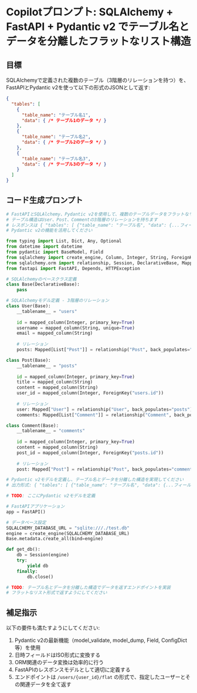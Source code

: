 # Copilotプロンプト: SQLAlchemy + FastAPI + Pydantic v2 でテーブル名とデータを分離したフラットなリスト構造

## 目標
SQLAlchemyで定義された複数のテーブル（3階層のリレーションを持つ）を、FastAPIとPydantic v2を使って以下の形式のJSONとして返す:

```json
{
  "tables": [
    {
      "table_name": "テーブル名1",
      "data": { /* テーブル1のデータ */ }
    },
    {
      "table_name": "テーブル名2",
      "data": { /* テーブル2のデータ */ }
    },
    {
      "table_name": "テーブル名3",
      "data": { /* テーブル3のデータ */ }
    }
  ]
}
```

## コード生成プロンプト

```python
# FastAPIとSQLAlchemy、Pydantic v2を使用して、複数のテーブルデータをフラットなリスト形式で返すAPIエンドポイントを実装します
# テーブル構造はUser、Post、Commentの3階層のリレーションを持ちます
# レスポンスは { "tables": [ {"table_name": "テーブル名", "data": {...フィールド}} ] } 形式とします
# Pydantic v2の機能を活用してください

from typing import List, Dict, Any, Optional
from datetime import datetime
from pydantic import BaseModel, Field
from sqlalchemy import create_engine, Column, Integer, String, ForeignKey, DateTime
from sqlalchemy.orm import relationship, Session, DeclarativeBase, Mapped, mapped_column
from fastapi import FastAPI, Depends, HTTPException

# SQLAlchemyのベースクラス定義
class Base(DeclarativeBase):
    pass

# SQLAlchemyモデル定義 - 3階層のリレーション
class User(Base):
    __tablename__ = "users"
    
    id = mapped_column(Integer, primary_key=True)
    username = mapped_column(String, unique=True)
    email = mapped_column(String)
    
    # リレーション
    posts: Mapped[List["Post"]] = relationship("Post", back_populates="user")

class Post(Base):
    __tablename__ = "posts"
    
    id = mapped_column(Integer, primary_key=True)
    title = mapped_column(String)
    content = mapped_column(String)
    user_id = mapped_column(Integer, ForeignKey("users.id"))
    
    # リレーション
    user: Mapped["User"] = relationship("User", back_populates="posts")
    comments: Mapped[List["Comment"]] = relationship("Comment", back_populates="post")

class Comment(Base):
    __tablename__ = "comments"
    
    id = mapped_column(Integer, primary_key=True)
    content = mapped_column(String)
    post_id = mapped_column(Integer, ForeignKey("posts.id"))
    
    # リレーション
    post: Mapped["Post"] = relationship("Post", back_populates="comments")

# Pydantic v2モデルを定義し、テーブル名とデータを分離した構造を実現してください
# 出力形式: { "tables": [ {"table_name": "テーブル名", "data": {...フィールド}} ] }

# TODO: ここにPydantic v2モデルを定義

# FastAPIアプリケーション
app = FastAPI()

# データベース設定
SQLALCHEMY_DATABASE_URL = "sqlite:///./test.db"
engine = create_engine(SQLALCHEMY_DATABASE_URL)
Base.metadata.create_all(bind=engine)

def get_db():
    db = Session(engine)
    try:
        yield db
    finally:
        db.close()

# TODO: テーブル名とデータを分離した構造でデータを返すエンドポイントを実装
# フラットなリスト形式で返すようにしてください
```

## 補足指示
以下の要件も満たすようにしてください:

1. Pydantic v2の最新機能（model_validate, model_dump, Field, ConfigDict等）を使用
2. 日時フィールドはISO形式に変換する
3. ORM関連のデータ変換は効率的に行う
4. FastAPIのレスポンスモデルとして適切に定義する
5. エンドポイントは `/users/{user_id}/flat` の形式で、指定したユーザーとその関連データを全て返す

